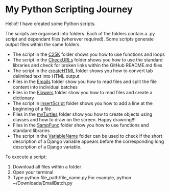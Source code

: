 # My Python Scripting Journey

Hello!! I have created some Python scripts.

The scripts are organised into folders. Each of the folders contain a .py script and dependant files (wherever required). Some scripts generate output files within the same folders.

* The script in the [C25K](C25K) folder shows you how to use functions and loops
* The script in the [CheckURLs](CheckURLs) folder shows you how to use the standard libraries and check for broken links within the GitHub README.md files
* The script in the [createHTML](createHTML) folder shows you how to convert tab delimited text into HTML output
* Files in the [Emails](Emails) folder show you how to read files and split the file content into individual batches
* Files in the [Flowers](Flowers) folder show you how to read files and create a dictionary
* The script in [insertScript](insertScript) folder shows you how to add a line at the beginning of a file
* Files in the [myTurtles](myTurtles) folder show you how to create objects using classes and how to draw on the screen. Happy drawring!!!
* Files in the [SampFunc](SampFunc) folder show you how to use functions and standard libraries
* The script in the [VariableName](VariableName) folder can be used to check if the short description of a Django variable appears before the corresponding long description of a Django variable.

To execute a script:
1. Download all files within a folder
2. Open your terminal
3. Type python file_path/file_name.py For example, python ~/Downloads/EmailBatch.py
